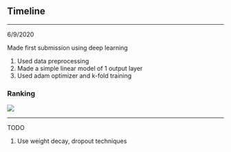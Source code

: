 ## Timeline

--- 

6/9/2020

Made first submission using deep learning

1. Used data preprocessing
2. Made a simple linear model of 1 output layer
3. Used adam optimizer and k-fold training

### Ranking
![](https://github.com/gpk2000/Kaggle/blob/master/Housing_Pricees_ART/images/image-1.jpg?raw=true)

---

TODO

1. Use weight decay, dropout techniques
